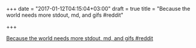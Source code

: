 +++
date = "2017-01-12T04:15:04+03:00"
draft = true
title = "Because the world needs more stdout, md, and gifs  #reddit"

+++

<p><a href="https://t.co/vgsoO4nVNp">Because the world needs more stdout, md, and gifs  #reddit</a></p>
